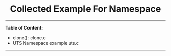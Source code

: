 <h1 align="center"> Collected Example For Namespace </h1> 

---

**Table of Content:**

- clone(): clone.c
- UTS Namespace example uts.c

---


